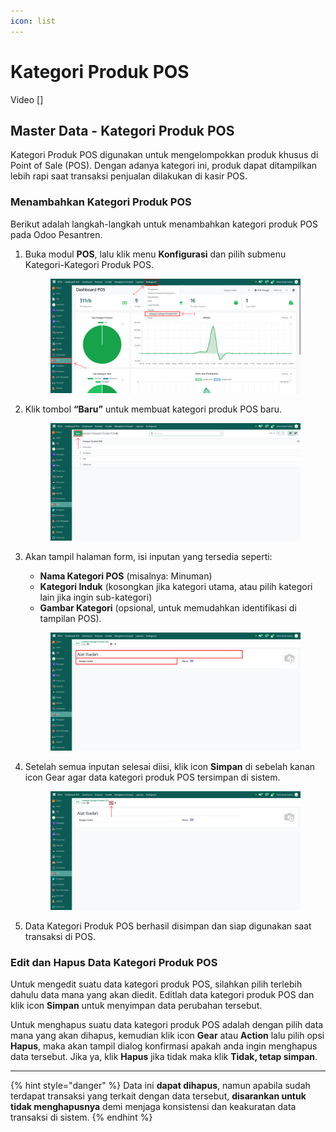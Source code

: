 ```yaml
---
icon: list
---
```


# Kategori Produk POS

Video \[]

## Master Data - Kategori Produk POS

Kategori Produk POS digunakan untuk mengelompokkan produk khusus di Point of Sale (POS). Dengan adanya kategori ini, produk dapat ditampilkan lebih rapi saat transaksi penjualan dilakukan di kasir POS.

### Menambahkan Kategori Produk POS

Berikut adalah langkah-langkah untuk menambahkan kategori produk POS pada Odoo Pesantren.

1.  Buka modul **POS**, lalu klik menu **Konfigurasi** dan pilih submenu Kategori-Kategori Produk POS.

    <figure><img src="../../.gitbook/assets/images-206.png" alt=""><figcaption></figcaption></figure>


2.  Klik tombol **“Baru”** untuk membuat kategori produk POS baru.&#x20;

    <figure><img src="../../.gitbook/assets/images-207.png" alt=""><figcaption></figcaption></figure>


3.  Akan tampil halaman form, isi inputan yang tersedia seperti:

    * **Nama Kategori POS** (misalnya: Minuman)
    * **Kategori Induk** (kosongkan jika kategori utama, atau pilih kategori lain jika ingin sub-kategori)
    * **Gambar Kategori** (opsional, untuk memudahkan identifikasi di tampilan POS).

    <figure><img src="../../.gitbook/assets/images-208.png" alt=""><figcaption></figcaption></figure>


4.  Setelah semua inputan selesai diisi, klik icon **Simpan** di sebelah kanan icon Gear agar data kategori produk POS tersimpan di sistem.

    <figure><img src="../../.gitbook/assets/images-209.png" alt=""><figcaption></figcaption></figure>


5. Data Kategori Produk POS berhasil disimpan dan siap digunakan saat transaksi di POS.

### Edit dan Hapus Data Kategori Produk POS

Untuk mengedit suatu data kategori produk POS, silahkan pilih terlebih dahulu data mana yang akan diedit. Editlah data kategori produk POS dan klik icon **Simpan** untuk menyimpan data perubahan tersebut.

Untuk menghapus suatu data kategori produk POS adalah dengan pilih data mana yang akan dihapus, kemudian klik icon **Gear** atau **Action** lalu pilih opsi **Hapus**, maka akan tampil dialog konfirmasi apakah anda ingin menghapus data tersebut. Jika ya, klik **Hapus** jika tidak maka klik **Tidak, tetap simpan**.

***

{% hint style="danger" %}
Data ini **dapat dihapus**, namun apabila sudah terdapat transaksi yang terkait dengan data tersebut, **disarankan untuk tidak menghapusnya** demi menjaga konsistensi dan keakuratan data transaksi di sistem.
{% endhint %}
